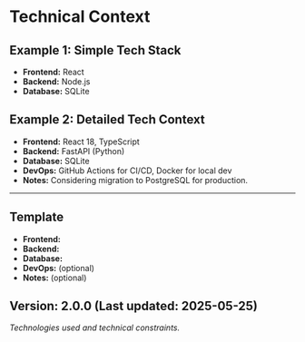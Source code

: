 # Technical Context

## Example 1: Simple Tech Stack

- **Frontend:** React
- **Backend:** Node.js
- **Database:** SQLite

## Example 2: Detailed Tech Context

- **Frontend:** React 18, TypeScript
- **Backend:** FastAPI (Python)
- **Database:** SQLite
- **DevOps:** GitHub Actions for CI/CD, Docker for local dev
- **Notes:** Considering migration to PostgreSQL for production.

---

## Template

- **Frontend:**
- **Backend:**
- **Database:**
- **DevOps:** (optional)
- **Notes:** (optional)

## Version: 2.0.0 (Last updated: 2025-05-25)

_Technologies used and technical constraints._
